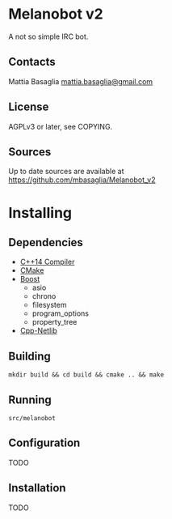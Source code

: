 Melanobot v2
============

A not so simple IRC bot.

Contacts
--------
Mattia Basaglia <mattia.basaglia@gmail.com>


License
-------
AGPLv3 or later, see COPYING.


Sources
-------

Up to date sources are available at https://github.com/mbasaglia/Melanobot_v2

Installing
==========

Dependencies
------------

* [C++14 Compiler](http://en.cppreference.com/w/cpp/compiler_support)
* [CMake](http://www.cmake.org/)
* [Boost](http://www.boost.org/)
    * asio
    * chrono
    * filesystem
    * program_options
    * property_tree
* [Cpp-Netlib](http://cpp-netlib.org/)

Building
--------

    mkdir build && cd build && cmake .. && make

Running
-------

    src/melanobot

Configuration
-------------

TODO

Installation
------------

TODO
